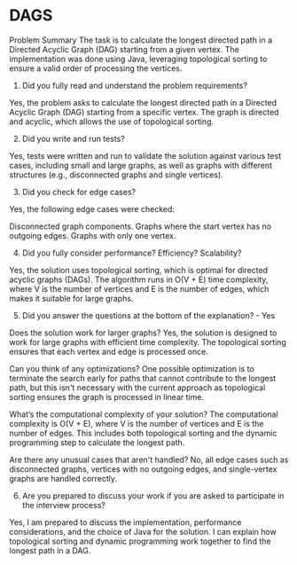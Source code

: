 # DAGS
Problem Summary
The task is to calculate the longest directed path in a Directed Acyclic Graph (DAG) starting from a given vertex. The implementation was done using Java, leveraging topological sorting to ensure a valid order of processing the vertices.

1. Did you fully read and understand the problem requirements?

Yes, the problem asks to calculate the longest directed path in a Directed Acyclic Graph (DAG) starting from a specific vertex. The graph is directed and acyclic, which allows the use of topological sorting.

2. Did you write and run tests?

Yes, tests were written and run to validate the solution against various test cases, including small and large graphs, as well as graphs with different structures (e.g., disconnected graphs and single vertices).

3. Did you check for edge cases?

Yes, the following edge cases were checked:

Disconnected graph components.
Graphs where the start vertex has no outgoing edges.
Graphs with only one vertex.

4. Did you fully consider performance? Efficiency? Scalability?

Yes, the solution uses topological sorting, which is optimal for directed acyclic graphs (DAGs). The algorithm runs in O(V + E) time complexity, where V is the number of vertices and E is the number of edges, which makes it suitable for large graphs.

5. Did you answer the questions at the bottom of the explanation? - Yes

Does the solution work for larger graphs? Yes, the solution is designed to work for large graphs with efficient time complexity. The topological sorting ensures that each vertex and edge is processed once.

Can you think of any optimizations? One possible optimization is to terminate the search early for paths that cannot contribute to the longest path, but this isn't necessary with the current approach as topological sorting ensures the graph is processed in linear time.

What’s the computational complexity of your solution? The computational complexity is O(V + E), where V is the number of vertices and E is the number of edges. This includes both topological sorting and the dynamic programming step to calculate the longest path.

Are there any unusual cases that aren't handled? No, all edge cases such as disconnected graphs, vertices with no outgoing edges, and single-vertex graphs are handled correctly.

6. Are you prepared to discuss your work if you are asked to participate in the interview process?

Yes, I am prepared to discuss the implementation, performance considerations, and the choice of Java for the solution. I can explain how topological sorting and dynamic programming work together to find the longest path in a DAG.
